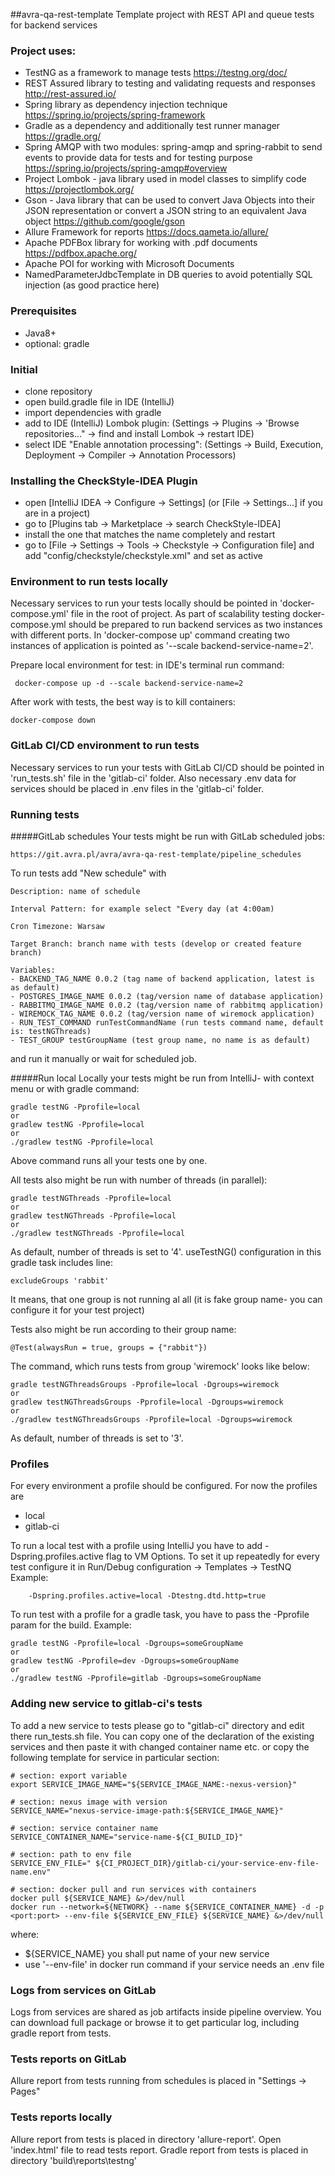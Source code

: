 ##avra-qa-rest-template
Template project with REST API and queue tests for backend services

### Project uses:
* TestNG as a framework to manage tests https://testng.org/doc/
* REST Assured library to testing and validating requests and responses http://rest-assured.io/
* Spring library as dependency injection technique https://spring.io/projects/spring-framework
* Gradle as a dependency and additionally test runner manager https://gradle.org/
* Spring AMQP with two modules: spring-amqp and spring-rabbit to send events to provide data for tests and for testing purpose https://spring.io/projects/spring-amqp#overview
* Project Lombok - java library used in model classes to simplify code https://projectlombok.org/
* Gson - Java library that can be used to convert Java Objects into their JSON representation or convert a JSON string to an equivalent Java object https://github.com/google/gson
* Allure Framework for reports https://docs.qameta.io/allure/
* Apache PDFBox library for working with .pdf documents https://pdfbox.apache.org/
* Apache POI for working with Microsoft Documents
* NamedParameterJdbcTemplate in DB queries to avoid potentially SQL injection (as good practice here)

### Prerequisites
* Java8+
* optional: gradle

### Initial
* clone repository
* open build.gradle file in IDE (IntelliJ)
* import dependencies with gradle
* add to IDE (IntelliJ) Lombok plugin: (Settings -> Plugins -> 'Browse repositories..." -> find and install Lombok -> restart IDE)
* select IDE "Enable annotation processing": (Settings -> Build, Execution, Deployment -> Compiler -> Annotation Processors)

### Installing the CheckStyle-IDEA Plugin
* open [IntelliJ IDEA → Configure → Settings] (or [File → Settings…] if you are in a project)
* go to [Plugins tab → Marketplace → search CheckStyle-IDEA]
* install the one that matches the name completely and restart
* go to [File → Settings → Tools → Checkstyle → Configuration file] and add "config/checkstyle/checkstyle.xml" and set as active


### Environment to run tests locally
Necessary services to run your tests locally should be pointed in 'docker-compose.yml' file in the root of project. As part of 
scalability testing docker-compose.yml should be prepared to run backend services as two instances with different ports.
In 'docker-compose up' command creating two instances of application is pointed as '--scale backend-service-name=2'.

Prepare local environment for test: in IDE's terminal run command:
```
 docker-compose up -d --scale backend-service-name=2
```
After work with tests, the best way is to kill containers:
```
docker-compose down
```

### GitLab CI/CD environment to run tests
Necessary services to run your tests with GitLab CI/CD should be pointed in 'run_tests.sh' file in the 'gitlab-ci' folder.
Also necessary .env data for services should be placed in .env files in the 'gitlab-ci' folder.

### Running tests
#####GitLab schedules
Your tests might be run with GitLab scheduled jobs:
```
https://git.avra.pl/avra/avra-qa-rest-template/pipeline_schedules
```
To run tests add "New schedule" with
```
Description: name of schedule

Interval Pattern: for example select "Every day (at 4:00am)

Cron Timezone: Warsaw

Target Branch: branch name with tests (develop or created feature branch)

Variables:
- BACKEND_TAG_NAME 0.0.2 (tag name of backend application, latest is as default)
- POSTGRES_IMAGE_NAME 0.0.2 (tag/version name of database application)
- RABBITMQ_IMAGE_NAME 0.0.2 (tag/version name of rabbitmq application)
- WIREMOCK_TAG_NAME 0.0.2 (tag/version name of wiremock application)
- RUN_TEST_COMMAND runTestCommandName (run tests command name, default is: testNGThreads)
- TEST_GROUP testGroupName (test group name, no name is as default)
```
and run it manually or wait for scheduled job.

#####Run local
Locally your tests might be run from IntelliJ- with context menu or with gradle command:
```
gradle testNG -Pprofile=local
or
gradlew testNG -Pprofile=local
or
./gradlew testNG -Pprofile=local
```
Above command runs all your tests one by one.

All tests also might be run with number of threads (in parallel):
```
gradle testNGThreads -Pprofile=local
or
gradlew testNGThreads -Pprofile=local
or
./gradlew testNGThreads -Pprofile=local
```
As default, number of threads is set to '4'. useTestNG() configuration in this gradle task includes line:
```
excludeGroups 'rabbit'
```
It means, that one group is not running al all (it is fake group name- you can configure it for your test project)

Tests also might be run according to their group name:
```
@Test(alwaysRun = true, groups = {"rabbit"})
```
The command, which runs tests from group 'wiremock' looks like below:
```
gradle testNGThreadsGroups -Pprofile=local -Dgroups=wiremock
or
gradlew testNGThreadsGroups -Pprofile=local -Dgroups=wiremock
or
./gradlew testNGThreadsGroups -Pprofile=local -Dgroups=wiremock
```
As default, number of threads is set to '3'.

### Profiles
For every environment a profile should be configured. For now the profiles are
- local
- gitlab-ci

To run a local test with a profile using IntelliJ you have to add -Dspring.profiles.active flag to VM Options.
To set it up repeatedly for every test configure it in Run/Debug configuration -> Templates -> TestNQ
Example:
```
    -Dspring.profiles.active=local -Dtestng.dtd.http=true
```
To run test with a profile for a gradle task, you have to pass the -Pprofile param for the build. Example:
```
gradle testNG -Pprofile=local -Dgroups=someGroupName
or
gradlew testNG -Pprofile=dev -Dgroups=someGroupName
or
./gradlew testNG -Pprofile=gitlab -Dgroups=someGroupName
```

### Adding new service to gitlab-ci's tests
To add a new service to tests please go to "gitlab-ci" directory and edit there run_tests.sh file.
You can copy one of the declaration of the existing services and then paste it with changed container name etc. or copy the
following template for service in particular section:

```
# section: export variable
export SERVICE_IMAGE_NAME="${SERVICE_IMAGE_NAME:-nexus-version}"

# section: nexus image with version
SERVICE_NAME="nexus-service-image-path:${SERVICE_IMAGE_NAME}"

# section: service container name
SERVICE_CONTAINER_NAME="service-name-${CI_BUILD_ID}"

# section: path to env file
SERVICE_ENV_FILE=" ${CI_PROJECT_DIR}/gitlab-ci/your-service-env-file-name.env"

# section: docker pull and run services with containers
docker pull ${SERVICE_NAME} &>/dev/null
docker run --network=${NETWORK} --name ${SERVICE_CONTAINER_NAME} -d -p <port:port> --env-file ${SERVICE_ENV_FILE} ${SERVICE_NAME} &>/dev/null

```

where:
  - ${SERVICE_NAME} you shall put name of your new service
  - use '--env-file' in docker run command if your service needs an .env file

### Logs from services on GitLab
Logs from services are shared as job artifacts inside pipeline overview. You can download full package or browse it to get
particular log, including gradle report from tests. 

### Tests reports on GitLab
Allure report from tests running from schedules is placed in "Settings -> Pages"

### Tests reports locally
Allure report from tests is placed in directory 'allure-report'.
Open 'index.html' file to read tests report.
Gradle report from tests is placed in directory 'build\reports\testng'

